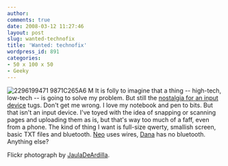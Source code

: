 ```yaml
---
author:
comments: true
date: 2008-03-12 11:27:46
layout: post
slug: wanted-technofix
title: 'Wanted: technofix'
wordpress_id: 891
categories:
- 50 x 100 x 50
- Geeky
---
```


![2296199471 9871C265A6 M](http://jeremycherfas.net/uploads/2296199471-9871c265a6-m.jpg) It is folly to imagine that a thing -- high-tech, low-tech -- is going to solve my problem. But still the [nostalgia for an input device](http://jeremycherfas.net/2005/10/26/back-to-the-future-again/) tugs. Don't get me wrong. I love my notebook and pen to bits. But that isn't an input device. I've toyed with the idea of snapping or scanning pages and uploading them as is, but that's way too much of a faff, even from a phone. The kind of thing I want is full-size qwerty, smallish screen, basic TXT files and bluetooth. [Neo](http://www.alphasmart.com/products/neo_In.html) uses wires, [Dana](http://www.alphasmart.com/products/dana-w_In.html) has no bluetooth. Anything else?

Flickr photograph by [JaulaDeArdilla](http://flickr.com/photos/jauladeardilla/2296199471/).

